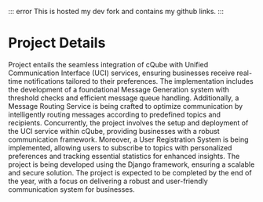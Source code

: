::: error
This is hosted my dev fork and contains my github links.
:::

# **Project Details**

Project entails the seamless integration of cQube with Unified Communication Interface (UCI) services, ensuring businesses receive real-time notifications tailored to their preferences. The implementation includes the development of a foundational Message Generation system with threshold checks and efficient message queue handling. Additionally, a Message Routing Service is being crafted to optimize communication by intelligently routing messages according to predefined topics and recipients. Concurrently, the project involves the setup and deployment of the UCI service within cQube, providing businesses with a robust communication framework. Moreover, a User Registration System is being implemented, allowing users to subscribe to topics with personalized preferences and tracking essential statistics for enhanced insights. The project is being developed using the Django framework, ensuring a scalable and secure solution. The project is expected to be completed by the end of the year, with a focus on delivering a robust and user-friendly communication system for businesses.
